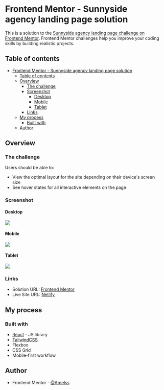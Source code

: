 # Frontend Mentor - Sunnyside agency landing page solution

This is a solution to the [Sunnyside agency landing page challenge on Frontend Mentor](https://www.frontendmentor.io/challenges/sunnyside-agency-landing-page-7yVs3B6ef). Frontend Mentor challenges help you improve your coding skills by building realistic projects.

## Table of contents

- [Frontend Mentor - Sunnyside agency landing page solution](#frontend-mentor---sunnyside-agency-landing-page-solution)
  - [Table of contents](#table-of-contents)
  - [Overview](#overview)
    - [The challenge](#the-challenge)
    - [Screenshot](#screenshot)
      - [Desktop](#desktop)
      - [Mobile](#mobile)
      - [Tablet](#tablet)
    - [Links](#links)
  - [My process](#my-process)
    - [Built with](#built-with)
  - [Author](#author)



## Overview

### The challenge

Users should be able to:

- View the optimal layout for the site depending on their device's screen size
- See hover states for all interactive elements on the page

### Screenshot

#### Desktop

![](desktop-screenshot.png)

#### Mobile

![](mobile-screenshot.png)

#### Tablet

![](tablet-screenshot.png)





### Links

- Solution URL: [Frontend Mentor](https://www.frontendmentor.io/solutions/sunny-side-agency-landing-page-in-react-tailwind-and-css-grid-4ljbDyx2h)
- Live Site URL: [Netlify](https://fm-sunny-side-agency.netlify.app/)

## My process

### Built with

- [React](https://reactjs.org/) - JS library
- [TailwindCSS](https://tailwindcss.com/)
- Flexbox
- CSS Grid
- Mobile-first workflow



## Author

- Frontend Mentor - [@Amelss](https://www.frontendmentor.io/profile/Amelss)


